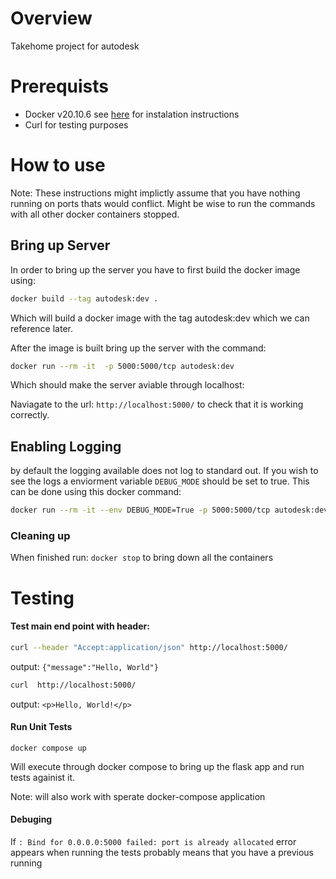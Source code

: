 
# Overview
Takehome project for autodesk

# Prerequists

- Docker v20.10.6 see [here](https://docs.docker.com/get-docker/) for instalation instructions
- Curl for testing purposes 


# How to use

Note: These instructions might implictly assume that you have nothing running on ports thats would conflict. Might be wise to run the commands with all other docker containers stopped.

## Bring up Server

 In order to bring up the server you have to first build the docker image using:

```bash
docker build --tag autodesk:dev . 
```


Which will build a docker image with the tag autodesk:dev which we can reference later.

After the image is built bring up the server with the command:

```sh
docker run --rm -it  -p 5000:5000/tcp autodesk:dev
```

Which should make the server aviable through localhost:

Naviagate to the url: `http://localhost:5000/` to check that it is working correctly.

## Enabling Logging

by default the logging available does not log to standard out. If you wish to see the logs a enviorment variable `DEBUG_MODE` should be set to true. This can be done using this docker command:

```sh
docker run --rm -it --env DEBUG_MODE=True -p 5000:5000/tcp autodesk:dev
```

### Cleaning up

When finished run:  `docker stop` to bring down all the containers


# Testing

#### Test main end point with header: 

```sh
curl --header "Accept:application/json" http://localhost:5000/
```
output: ```{"message":"Hello, World"}```



```sh
curl  http://localhost:5000/
```

output: ```<p>Hello, World!</p>```




#### Run Unit Tests 

``` 
docker compose up
```

Will execute through docker compose to bring up the flask app and run tests againist it.

Note: will also work with sperate docker-compose application

#### Debuging 
If `: Bind for 0.0.0.0:5000 failed: port is already allocated` error appears when running the tests probably means that you have a previous running 
